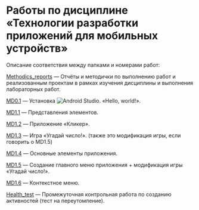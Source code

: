 # Работы по дисциплине «Технологии разработки приложений для мобильных устройств»

Описание соответствия между папками и номерами работ: 


[Methodics_reports](https://github.com/Valyaevgeorgiy/Android_projects/tree/main/Methodics_reports) — Отчёты и методички по выполнению работ и реализованным проектам в рамках изучения дисциплины и выполнения лабораторных работ.


[MD0.1](https://github.com/Valyaevgeorgiy/Android_projects/tree/main/My_first_application) — Установка ![Android](https://img.shields.io/badge/Android-3DDC84?style=flat&logo=android&logoColor=white) Studio. «Hello, world!».


[MD1.1](https://github.com/Valyaevgeorgiy/Android_projects/tree/main/Sec_app_layouts) — Представления элементов. 


[MD1.2](https://github.com/Valyaevgeorgiy/Android_projects/tree/main/Clicker) — Приложение «Кликер».


[MD1.3](https://github.com/Valyaevgeorgiy/Android_projects/tree/main/Guess_number) — Игра «Угадай число!». (также это модификация игры, если говорить о MD1.5)


[MD1.4](https://github.com/Valyaevgeorgiy/Android_projects/tree/main/View_activity) — Основные элементы приложения.


[MD1.5](https://github.com/Valyaevgeorgiy/Android_projects/tree/main/Main_menu) — Создание главного меню приложения + модификация игры «Угадай число!».


[MD1.6](https://github.com/Valyaevgeorgiy/Android_projects/tree/main/Context_menu) — Контекстное меню.


[Health_test](https://github.com/Valyaevgeorgiy/Android_projects/tree/main/Health_test) — Промежуточная контрольная работа по созданию активностей (тест на переутомление).
